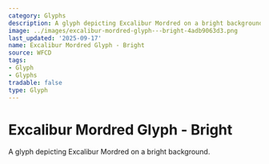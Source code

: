 ```yaml
---
category: Glyphs
description: A glyph depicting Excalibur Mordred on a bright background.
image: ../images/excalibur-mordred-glyph---bright-4adb9063d3.png
last_updated: '2025-09-17'
name: Excalibur Mordred Glyph - Bright
source: WFCD
tags:
- Glyph
- Glyphs
tradable: false
type: Glyph
---
```


# Excalibur Mordred Glyph - Bright

A glyph depicting Excalibur Mordred on a bright background.

